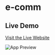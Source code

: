 # e-comm

## Live Demo

[Visit the Live Website](https://eclectic-clafoutis-74ea79.netlify.app/)

![App Preview](images/tailimg.png)

